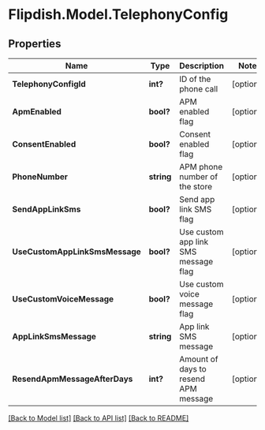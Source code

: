 # Flipdish.Model.TelephonyConfig
## Properties

Name | Type | Description | Notes
------------ | ------------- | ------------- | -------------
**TelephonyConfigId** | **int?** | ID of the phone call | [optional] 
**ApmEnabled** | **bool?** | APM enabled flag | [optional] 
**ConsentEnabled** | **bool?** | Consent enabled flag | [optional] 
**PhoneNumber** | **string** | APM phone number of the store | [optional] 
**SendAppLinkSms** | **bool?** | Send app link SMS flag | [optional] 
**UseCustomAppLinkSmsMessage** | **bool?** | Use custom app link SMS message flag | [optional] 
**UseCustomVoiceMessage** | **bool?** | Use custom voice message flag | [optional] 
**AppLinkSmsMessage** | **string** | App link SMS message | [optional] 
**ResendApmMessageAfterDays** | **int?** | Amount of days to resend APM message | [optional] 

[[Back to Model list]](../README.md#documentation-for-models) [[Back to API list]](../README.md#documentation-for-api-endpoints) [[Back to README]](../README.md)

